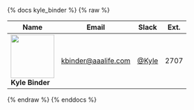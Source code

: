 {% docs kyle_binder %}
{% raw %}

|Name|Email|Slack|Ext.|
|----|-----|-----|----|
|<img src="https://ca.slack-edge.com/TDCJ5T84R-U01499QU57C-62ff1fc0b321-512" width="100" /> <br>**Kyle Binder** | [kbinder@aaalife.com](mailto:kbinder@aaalife.com) | [@Kyle](https://aaainsights.slack.com/team/U01499QU57C) | 2707|

{% endraw %}
{% enddocs %}